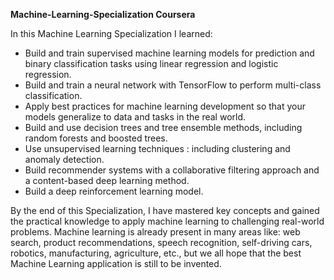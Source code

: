 **Machine-Learning-Specialization Coursera**

In this Machine Learning Specialization I learned:
- Build and train supervised machine learning models for prediction and binary classification tasks using linear regression and logistic regression.
- Build and train a neural network with TensorFlow to perform multi-class classification.
- Apply best practices for machine learning development so that your models generalize to data and tasks in the real world.
- Build and use decision trees and tree ensemble methods, including random forests and boosted trees.
- Use unsupervised learning techniques : including clustering and anomaly detection.
- Build recommender systems with a collaborative filtering approach and a content-based deep learning method.
- Build a deep reinforcement learning model.

By the end of this Specialization, I have mastered key concepts and gained the practical knowledge to apply machine learning to challenging real-world problems.
Machine learning is already present in many areas like: web search, product recommendations, speech recognition, self-driving cars, robotics, manufacturing, agriculture, etc., but we all hope that the best Machine Learning application is still to be invented.
